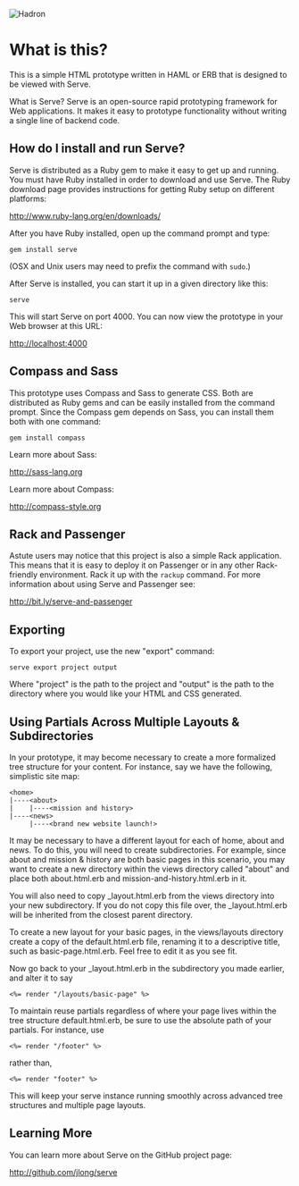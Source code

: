 ![Hadron](https://raw.github.com/jhedstrom/hadron/master/assets/hadron-icon.png)



What is this?
=============

This is a simple HTML prototype written in HAML or ERB that is designed to be
viewed with Serve.

What is Serve? Serve is an open-source rapid prototyping framework for Web
applications. It makes it easy to prototype functionality without writing a
single line of backend code.


How do I install and run Serve?
-------------------------------

Serve is distributed as a Ruby gem to make it easy to get up and running. You
must have Ruby installed in order to download and use Serve. The Ruby download
page provides instructions for getting Ruby setup on different platforms:

<http://www.ruby-lang.org/en/downloads/>

After you have Ruby installed, open up the command prompt and type:

    gem install serve

(OSX and Unix users may need to prefix the command with `sudo`.)

After Serve is installed, you can start it up in a given directory like this:

    serve

This will start Serve on port 4000. You can now view the prototype in your
Web browser at this URL:

<http://localhost:4000>


Compass and Sass
----------------

This prototype uses Compass and Sass to generate CSS. Both are distributed as
Ruby gems and can be easily installed from the command prompt. Since the
Compass gem depends on Sass, you can install them both with one command:

    gem install compass

Learn more about Sass:

<http://sass-lang.org>

Learn more about Compass:

<http://compass-style.org>


Rack and Passenger
------------------

Astute users may notice that this project is also a simple Rack application.
This means that it is easy to deploy it on Passenger or in any other
Rack-friendly environment. Rack it up with the `rackup` command. For more
information about using Serve and Passenger see:

<http://bit.ly/serve-and-passenger>


Exporting
---------

To export your project, use the new "export" command:

    serve export project output

Where "project" is the path to the project and "output" is the path to the
directory where you would like your HTML and CSS generated.


Using Partials Across Multiple Layouts & Subdirectories
------------------------------------
In your prototype, it may become necessary to create a more formalized tree structure for your content. For instance, say we have the following, simplistic site map:

    <home>
    |----<about>
    |    |----<mission and history>
    |----<news>
         |----<brand new website launch!>
    
It may be necessary to have a different layout for each of home, about and news. To do this, you will need to create subdirectories. For example, since about and mission & history are both basic pages in this scenario, you may want to create a new directory within the views directory called "about" and place both about.html.erb and mission-and-history.html.erb in it.

You will also need to copy \_layout.html.erb from the views directory into your new subdirectory. If you do not copy this file over, the \_layout.html.erb will be inherited from the closest parent directory.

To create a new layout for your basic pages, in the views/layouts directory create a copy of the default.html.erb file, renaming it to a descriptive title, such as basic-page.html.erb. Feel free to edit it as you see fit.

Now go back to your \_layout.html.erb in the subdirectory you made earlier, and alter it to say

    <%= render "/layouts/basic-page" %>

To maintain reuse partials regardless of where your page lives within the tree structure default.html.erb, be sure to use the absolute path of your partials. For instance, use

    <%= render "/footer" %>

rather than,

    <%= render "footer" %>

This will keep your serve instance running smoothly across advanced tree structures and multiple page layouts. 
    
    
Learning More
-------------

You can learn more about Serve on the GitHub project page:

<http://github.com/jlong/serve>
